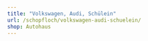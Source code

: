 ```yaml
---
title: "Volkswagen, Audi, Schülein"
url: /schopfloch/volkswagen-audi-schuelein/
shop: Autohaus
---
```

